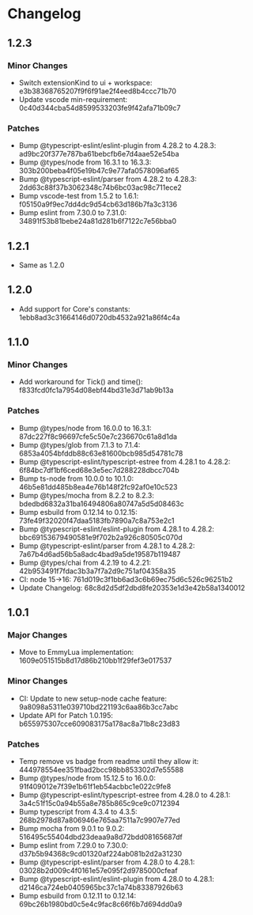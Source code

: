 # Changelog

## 1.2.3

### Minor Changes

- Switch extensionKind to ui + workspace: e3b38368765207f9f6f91ae2f4eed8b4ccc71b70
- Update vscode min-requirement: 0c40d344cba54d8599533203fe9f42afa71b09c7

### Patches

- Bump @typescript-eslint/eslint-plugin from 4.28.2 to 4.28.3: ad9bc20f377e787ba61bebcfb6e7d4aae52e54ba
- Bump @types/node from 16.3.1 to 16.3.3: 303b200beba4f05e19b47c9e77afa0578096af65
- Bump @typescript-eslint/parser from 4.28.2 to 4.28.3: 2dd63c88f37b3062348c74b6bc03ac98c711ece2
- Bump vscode-test from 1.5.2 to 1.6.1: f05150a9f9ec7dd4dc9d54cb63d186b7fa3c3136
- Bump eslint from 7.30.0 to 7.31.0: 34891f53b81bebe24a81d281b6f7122c7e56bba0

## 1.2.1

- Same as 1.2.0

## 1.2.0

- Add support for Core's constants: 1ebb8ad3c31664146d0720db4532a921a86f4c4a

## 1.1.0

### Minor Changes

- Add workaround for Tick() and time(): f833fcd0fc1a7954d08ebf44bd31e3d71ab9b13a

### Patches

- Bump @types/node from 16.0.0 to 16.3.1: 87dc227f8c96697cfe5c50e7c236670c61a8d1da
- Bump @types/glob from 7.1.3 to 7.1.4: 6853a4054bfddb88c63e81600bcb985d54781c78
- Bump @typescript-eslint/typescript-estree from 4.28.1 to 4.28.2: 6f84bc7df1bf6ced68e3e5ec7d288228dbcc704b
- Bump ts-node from 10.0.0 to 10.1.0: 46b5e81dd485b8ea4e76b148f2fc92af0e10c523
- Bump @types/mocha from 8.2.2 to 8.2.3: bdedbd6832a31ba16494806a80747a5d5d08463c
- Bump esbuild from 0.12.14 to 0.12.15: 73fe49f32020f47daa5183fb7890a7c8a753e2c1
- Bump @typescript-eslint/eslint-plugin from 4.28.1 to 4.28.2: bbc69153679490581e9f702b2a926c80505c070d
- Bump @typescript-eslint/parser from 4.28.1 to 4.28.2: 7a67b4d6ad56b5a8adc4bad9a5de19587b119487
- Bump @types/chai from 4.2.19 to 4.2.21: 42b953491f7fdac3b3a7f7a2d9c751af04358a35
- CI: node 15-&gt;16: 761d019c3f1bb6ad3c6b69ec75d6c526c96251b2
- Update Changelog: 68c8d2d5df2dbd8fe20353e1d3e42b58a1340012

## 1.0.1

### Major Changes

- Move to EmmyLua implementation: 1609e051515b8d17d86b210bb1f29fef3e017537

### Minor Changes

- CI: Update to new setup-node cache feature: 9a8098a5311e039710bd221193c6aa86b3cc7abc
- Update API for Patch 1.0.195: b655975307cce609083175a178ac8a71b8c23d83

### Patches

- Temp remove vs badge from readme until they allow it: 444978554ee351fbad2bcc98bb853302d7e55588
- Bump @types/node from 15.12.5 to 16.0.0: 91f409012e7f39e1b61f1eb54acbbc1e022c9fe8
- Bump @typescript-eslint/typescript-estree from 4.28.0 to 4.28.1: 3a4c51f15c0a94b55a8e785b865c9ce9c0712394
- Bump typescript from 4.3.4 to 4.3.5: 268b2978d87a806946e765aa7511a7c9907e77ed
- Bump mocha from 9.0.1 to 9.0.2: 516495c55404dbd23deaa9a8d72bdd08165687df
- Bump eslint from 7.29.0 to 7.30.0: d37b5b94368c9cd01320af224ab081b2d2a31230
- Bump @typescript-eslint/parser from 4.28.0 to 4.28.1: 03028b2d009c4f0161e57e095f2d9785000cfeaf
- Bump @typescript-eslint/eslint-plugin from 4.28.0 to 4.28.1: d2146ca724eb0405965bc37c1a74b83387926b63
- Bump esbuild from 0.12.11 to 0.12.14: 69bc26b1980bd0c5e4c9fac8c66f6b7d694dd0a9

